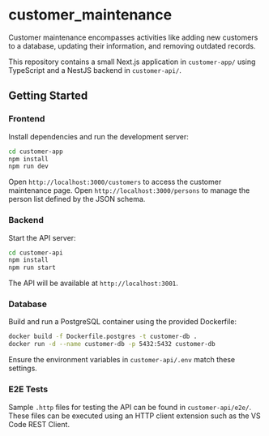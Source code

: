 # customer_maintenance

Customer maintenance encompasses activities like adding new customers to a database, updating their information, and removing outdated records.

This repository contains a small Next.js application in `customer-app/` using TypeScript and a NestJS backend in `customer-api/`.

## Getting Started

### Frontend

Install dependencies and run the development server:

```bash
cd customer-app
npm install
npm run dev
```

Open `http://localhost:3000/customers` to access the customer maintenance page.
Open `http://localhost:3000/persons` to manage the person list defined by the JSON schema.

### Backend

Start the API server:

```bash
cd customer-api
npm install
npm run start
```

The API will be available at `http://localhost:3001`.

### Database

Build and run a PostgreSQL container using the provided Dockerfile:

```bash
docker build -f Dockerfile.postgres -t customer-db .
docker run -d --name customer-db -p 5432:5432 customer-db
```

Ensure the environment variables in `customer-api/.env` match these settings.

### E2E Tests

Sample `.http` files for testing the API can be found in `customer-api/e2e/`.
These files can be executed using an HTTP client extension such as the VS Code
REST Client.
